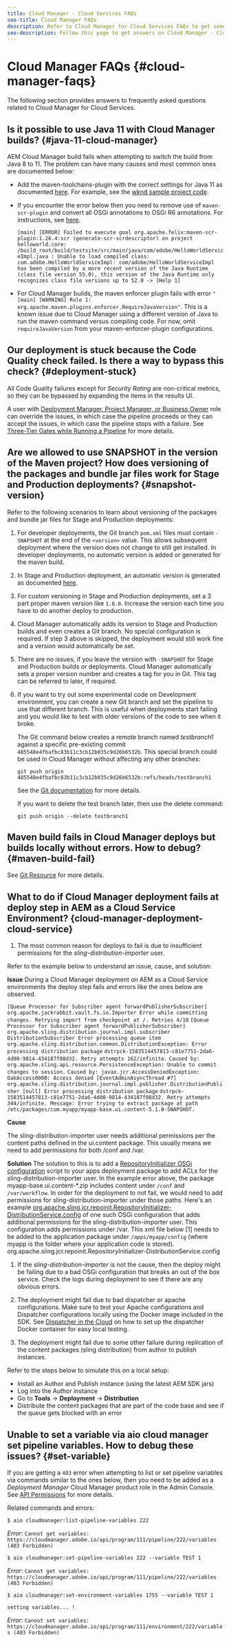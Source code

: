 ```yaml
---
title: Cloud Manager - Cloud Services FAQs
seo-title: Cloud Manager FAQs
description: Refer to Cloud Manager for Cloud Services FAQs to get some troubleshooting tips
seo-description: Follow this page to get answers on Cloud Manager - Cloud Services FAQs
---
```


# Cloud Manager FAQs {#cloud-manager-faqs}

The following section provides answers to frequently asked questions related to Cloud Manager for Cloud Services.

## Is it possible to use Java 11 with Cloud Manager builds? {#java-11-cloud-manager}

AEM Cloud Manager build fails when attempting to switch the build from Java 8 to 11. The problem can have many causes and most common ones are documented below:

* Add the maven-toolchains-plugin with the correct settings for Java 11 as documented [here](https://experienceleague.adobe.com/docs/experience-manager-cloud-manager/using/getting-started/create-application-project/using-the-wizard.html?lang=en#getting-started).  For example, see the [wknd sample project code](https://github.com/adobe/aem-guides-wknd/commit/6cb5238cb6b932735dcf91b21b0d835ae3a7fe75).

* If you encounter the error below then you need to remove use of `maven-scr-plugin` and convert all OSGi annotations to OSGi R6 annotations. For instructions, see [here](https://cqdump.wordpress.com/2019/01/03/from-scr-annotations-to-osgi-annotations/).

   `[main] [ERROR] Failed to execute goal org.apache.felix:maven-scr-plugin:1.26.4:scr (generate-scr-scrdescriptor) on project helloworld.core: /build_root/build/testsite/src/main/java/com/adobe/HelloWorldServiceImpl.java : Unable to load compiled class: com.adobe.HelloWorldServiceImpl: com/adobe/HelloWorldServiceImpl has been compiled by a more recent version of the Java Runtime (class file version 55.0), this version of the Java Runtime only recognizes class file versions up to 52.0 -> [Help 1]`

* For Cloud Manager builds, the maven enforcer plugin fails with error `"[main] [WARNING] Rule 1: org.apache.maven.plugins.enforcer.RequireJavaVersion"`. This is a known issue due to Cloud Manager using a different version of Java to run the maven command versus compiling code. For now, omit `requireJavaVersion` from your maven-enforcer-plugin configurations.

## Our deployment is stuck because the Code Quality check failed. Is there a way to bypass this check? {#deployment-stuck}

All Code Quality failures except for *Security Rating* are non-critical metrics, so they can be bypassed by expanding the items in the results UI.  

A user with [Deployment Manager, Project Manager, or Business Owner](https://experienceleague.adobe.com/docs/experience-manager-cloud-manager/using/requirements/setting-up-users-and-roles.html?lang=en#requirements) role can override the issues, in which case the pipeline proceeds or they can accept the issues, in which case the pipeline stops with a failure.  See [Three-Tier Gates while Running a Pipeline](https://experienceleague.adobe.com/docs/experience-manager-cloud-manager/using/how-to-use/understand-your-test-results.html?lang=en#how-to-use) for more details.


## Are we allowed to use SNAPSHOT in the version of the Maven project? How does versioning of the packages and bundle jar files work for Stage and Production deployments? {#snapshot-version}

Refer to the following scenarios to learn about versioning of the packages and bundle jar files for Stage and Production deployments:

1. For developer deployments, the Git branch `pom.xml` files must contain `-SNAPSHOT` at the end of the `<version>` value. This allows subsequent deployment where the version does not change to still get installed. In developer deployments, no automatic version is added or generated for the maven build.

1. In Stage and Production deployment, an automatic version is generated as documented [here](https://experienceleague.adobe.com/docs/experience-manager-cloud-manager/using/managing-code/activating-maven-project.html?lang=en#managing-code).

1. For custom versioning in Stage and Production deployments, set a 3 part proper maven version like `1.0.0`. Increase the version each time you have to do another deploy to production.

1. Cloud Manager automatically adds its version to Stage and Production builds and even creates a Git branch. No special configuration is required. If step 3 above is skipped, the deployment would still work fine and a version would automatically be set.

1. There are no issues, if you leave the version with `-SNAPSHOT` for Stage and Production builds or deployments. Cloud Manager automatically sets a proper version number and creates a tag for you in Git. This tag can be referred to later, if required.

1. If you want to try out some experimental code on Development environment, you can create a new Git branch and set the pipeline to use that different branch. This is useful when deployments start failing and you would like to test with older versions of the code to see when it broke.

   The Git command below creates a remote branch named *testbranch1* against a specific pre-existing commit `485548e4fbafbc83b11c3cb12b035c9d26b6532b`.  This special branch could be used in Cloud Manager without affecting any other branches:

   `git push origin 485548e4fbafbc83b11c3cb12b035c9d26b6532b:refs/heads/testbranch1`

   See the [Git documentation](https://git-scm.com/book/en/v2/Git-Internals-Git-References) for more details.

   If you want to delete the test branch later, then use the delete command:

   `git push origin --delete testbranch1`

## Maven build fails in Cloud Manager deploys but builds locally without errors. How to debug? {#maven-build-fail}

See [Git Resource](https://github.com/cqsupport/cloud-manager/blob/main/cm-build-step-fails.md) for more details.

## What to do if Cloud Manager deployment fails at deploy step in AEM as a Cloud Service Environment? {cloud-manager-deployment-cloud-service}

1. The most common reason for deploys to fail is due to insufficient permissions for the *sling-distribution-importer* user.

Refer to the example below to understand an issue, cause, and solution:

**Issue**
During a Cloud Manager deployment on AEM as a Cloud Service environments the deploy step fails and errors like the ones below are observed.

`[Queue Processor for Subscriber agent forwardPublisherSubscriber] org.apache.jackrabbit.vault.fs.io.Importer Error while committing changes. Retrying import from checkpoint at /. Retries 4/10`
`[Queue Processor for Subscriber agent forwardPublisherSubscriber] org.apache.sling.distribution.journal.impl.subscriber DistributionSubscriber Error processing queue item`
`org.apache.sling.distribution.common.DistributionException: Error processing distribution package`
`dstrpck-1583514457813-c81e7751-2da6-4d00-9814-434187f08d32. Retry attempts 162/infinite.`
`Caused by: org.apache.sling.api.resource.PersistenceException: Unable to commit changes to session.`
`Caused by: javax.jcr.AccessDeniedException: OakAccess0000: Access denied [EventAdminAsyncThread #7] org.apache.sling.distribution.journal.impl.publisher.DistributionPublisher [null] Error processing distribution package` `dstrpck-1583514457813-c81e7751-2da6-4d00-9814-434187f08d32. Retry attempts 344/infinite. Message: Error trying to extract package at path /etc/packages/com.myapp/myapp-base.ui.content-5.1.0-SNAPSHOT.`

**Cause**

The sling-distribution-importer user needs additional permissions per the content paths defined in the ui.content package.  This usually means we need to add permissions for both /conf and /var.

**Solution**
The solution to this is to add a [RepositoryInitializer OSGi configuration](https://experienceleague.adobe.com/docs/experience-manager-cloud-service/implementing/deploying/overview.html?lang=en#deploying) script to your apps deployment package to add ACLs for the sling-distribution-importer user.
In the example error above, the package myapp-base.ui.content-*.zip includes content under `/conf` and `/var/workflow`. In order for the deployment to not fail, we would need to add permissions for sling-distribution-importer under those paths. 
Here's an example [org.apache.sling.jcr.repoinit.RepositoryInitializer-DistributionService.config](https://github.com/cqsupport/cloud-manager/blob/main/org.apache.sling.jcr.repoinit.RepositoryInitializer-distribution.config) of one such OSGi configuration that adds additional permissions for the sling-distribution-importer user.  This configuration adds permissions under /var.  This xml file below [1] needs to be added to the application package under `/apps/myapp/config` (where myapp is the folder where your application code is stored).
org.apache.sling.jcr.repoinit.RepositoryInitializer-DistributionService.config

1. If the *sling-distribution-importer* is not the cause, then the deploy might be failing due to a bad OSGi configuration that breaks an out of the box service. Check the logs during deployment to see if there are any obvious errors.

1. The deployment might fail due to bad dispatcher or apache configurations. Make sure to test your Apache configurations and Dispatcher configurations locally using the Docker image included in the SDK. See [Dispatcher in the Cloud](https://experienceleague.adobe.com/docs/experience-manager-cloud-service/implementing/content-delivery/disp-overview.html?lang=en#content-delivery) on how to set up the dispatcher Docker container for easy local testing.

1. The deployment might fail due to some other failure during replication of the content packages (sling distribution) from author to publish instances. 

Refer to the steps below to simulate this on a local setup:
   * Install an Author and Publish instance (using the latest AEM SDK jars)
   * Log into the Author instance
   * Go to **Tools** -> **Deployment** -> **Distribution**
   * Distribute the content packages that are part of the code base and see if the queue gets blocked with an error 

## Unable to set a variable via aio cloud manager set pipeline variables. How to debug these issues? {#set-variable} 

If you are getting a `403` error when attempting to list or set pipeline variables via commands similar to the ones below, then you need to be added as a *Deployment Manager* Cloud Manager product role in the Admin Console.  
See [API Permissions](https://www.adobe.io/apis/experiencecloud/cloud-manager/docs.html#!AdobeDocs/cloudmanager-api-docs/master/permissions.md) for more details.

Related commands and errors:

`$ aio cloudmanager:list-pipeline-variables 222`

*Error*: `Cannot get variables: https://cloudmanager.adobe.io/api/program/111/pipeline/222/variables (403 Forbidden)`

`$ aio cloudmanager:set-pipeline-variables 222 --variable TEST 1`

*Error*: `Cannot get variables: https://cloudmanager.adobe.io/api/program/111/pipeline/222/variables (403 Forbidden)`

`$ aio cloudmanager:set-environment-variables 1755 --variable TEST 1`

`setting variables... !`

*Error*: `Cannot set variables: https://cloudmanager.adobe.io/api/program/111/environment/222/variables (403 Forbidden)`

